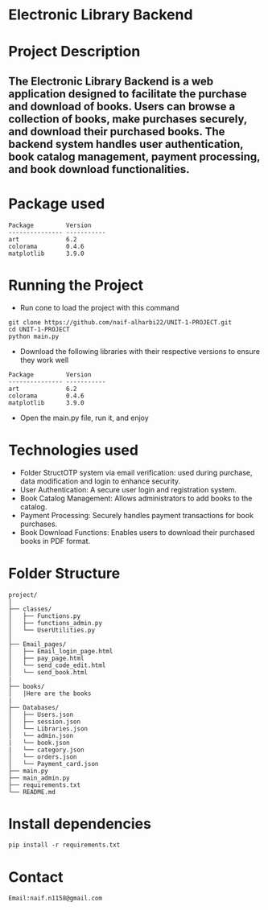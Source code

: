 
# Electronic Library Backend

# Project Description
## The Electronic Library Backend is a web application designed to facilitate the purchase and download of books. Users can browse a collection of books, make purchases securely, and download their purchased books. The backend system handles user authentication, book catalog management, payment processing, and book download functionalities.

# Package used
```
Package         Version
--------------- -----------
art             6.2
colorama        0.4.6
matplotlib      3.9.0
```

# Running the Project
- Run cone to load the project with this command
```
git clone https://github.com/naif-alharbi22/UNIT-1-PROJECT.git
cd UNIT-1-PROJECT
python main.py
```
- Download the following libraries with their respective versions to ensure they work well 
```
Package         Version
--------------- -----------
art             6.2
colorama        0.4.6
matplotlib      3.9.0
```
- Open the main.py file, run it, and enjoy


# Technologies used
- Folder StructOTP system via email verification: used during purchase, data modification and login to enhance security.
- User Authentication: A secure user login and registration system.
- Book Catalog Management: Allows administrators to add books to the catalog.
- Payment Processing: Securely handles payment transactions for book purchases.
- Book Download Functions: Enables users to download their purchased books in PDF format.

# Folder Structure
```
project/
│
├── classes/
│   ├── Functions.py
│   ├── functions_admin.py
│   └── UserUtilities.py
│
├── Email_pages/
│   ├── Email_login_page.html
│   ├── pay_page.html
│   └── send_code_edit.html
│   └── send_book.html
|
├── books/
│   |Here are the books
|
├── Databases/
│   ├── Users.json
│   ├── session.json
│   └── Libraries.json
│   └── admin.json
|   └── book.json
|   └── category.json
│   └── orders.json
│   └── Payment_card.json
├── main.py
├── main_admin.py
├── requirements.txt
└── README.md
```
# Install dependencies
```
pip install -r requirements.txt
```

# Contact
```
Email:naif.n1158@gmail.com
```
